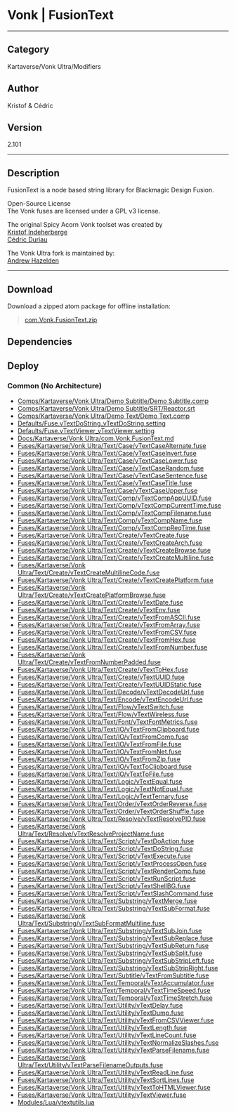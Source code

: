 # Vonk | FusionText
___

## Category
Kartaverse/Vonk Ultra/Modifiers

## Author
Kristof & C&eacute;dric

## Version
2.101

___

## Description
<p>FusionText is a node based string library for Blackmagic Design Fusion.</p>

<p>Open-Source License<br>
The Vonk fuses are licensed under a GPL v3 license.</p>

<p>The original Spicy Acorn Vonk toolset was created by<br>
<a href="mailto:xmnr0x23@gmail.com">Kristof Indeherberge</a><br>
<a href="mailto:duriau.cedric@live.be">C&eacute;dric Duriau</a></p>

<p>The Vonk Ultra fork is maintained by:<br>
<a href="mailto:andrew@andrewhazelden.com">Andrew Hazelden</a></p>

___

## Download

Download a zipped atom package for offline installation:
> [com.Vonk.FusionText.zip](https://gitlab.com/WeSuckLess/Reactor/-/archive/master/Reactor-master.zip?path=Atoms/com.Vonk.FusionText)  

## Dependencies

## Deploy

### Common (No Architecture)

<ul>
<li><a href="https://gitlab.com/WeSuckLess/Reactor/-/blob/master/Atoms/com.Vonk.FusionText/Comps/Kartaverse/Vonk Ultra/Demo Subtitle/Demo Subtitle.comp?ref_type=heads">Comps/Kartaverse/Vonk Ultra/Demo Subtitle/Demo Subtitle.comp</a></li>
<li><a href="https://gitlab.com/WeSuckLess/Reactor/-/blob/master/Atoms/com.Vonk.FusionText/Comps/Kartaverse/Vonk Ultra/Demo Subtitle/SRT/Reactor.srt?ref_type=heads">Comps/Kartaverse/Vonk Ultra/Demo Subtitle/SRT/Reactor.srt</a></li>
<li><a href="https://gitlab.com/WeSuckLess/Reactor/-/blob/master/Atoms/com.Vonk.FusionText/Comps/Kartaverse/Vonk Ultra/Demo Text/Demo Text.comp?ref_type=heads">Comps/Kartaverse/Vonk Ultra/Demo Text/Demo Text.comp</a></li>
<li><a href="https://gitlab.com/WeSuckLess/Reactor/-/blob/master/Atoms/com.Vonk.FusionText/Defaults/Fuse.vTextDoString_vTextDoString.setting?ref_type=heads">Defaults/Fuse.vTextDoString_vTextDoString.setting</a></li>
<li><a href="https://gitlab.com/WeSuckLess/Reactor/-/blob/master/Atoms/com.Vonk.FusionText/Defaults/Fuse.vTextViewer_vTextViewer.setting?ref_type=heads">Defaults/Fuse.vTextViewer_vTextViewer.setting</a></li>
<li><a href="https://gitlab.com/WeSuckLess/Reactor/-/blob/master/Atoms/com.Vonk.FusionText/Docs/Kartaverse/Vonk Ultra/com.Vonk.FusionText.md?ref_type=heads">Docs/Kartaverse/Vonk Ultra/com.Vonk.FusionText.md</a></li>
<li><a href="https://gitlab.com/WeSuckLess/Reactor/-/blob/master/Atoms/com.Vonk.FusionText/Fuses/Kartaverse/Vonk Ultra/Text/Case/vTextCaseAlternate.fuse?ref_type=heads">Fuses/Kartaverse/Vonk Ultra/Text/Case/vTextCaseAlternate.fuse</a></li>
<li><a href="https://gitlab.com/WeSuckLess/Reactor/-/blob/master/Atoms/com.Vonk.FusionText/Fuses/Kartaverse/Vonk Ultra/Text/Case/vTextCaseInvert.fuse?ref_type=heads">Fuses/Kartaverse/Vonk Ultra/Text/Case/vTextCaseInvert.fuse</a></li>
<li><a href="https://gitlab.com/WeSuckLess/Reactor/-/blob/master/Atoms/com.Vonk.FusionText/Fuses/Kartaverse/Vonk Ultra/Text/Case/vTextCaseLower.fuse?ref_type=heads">Fuses/Kartaverse/Vonk Ultra/Text/Case/vTextCaseLower.fuse</a></li>
<li><a href="https://gitlab.com/WeSuckLess/Reactor/-/blob/master/Atoms/com.Vonk.FusionText/Fuses/Kartaverse/Vonk Ultra/Text/Case/vTextCaseRandom.fuse?ref_type=heads">Fuses/Kartaverse/Vonk Ultra/Text/Case/vTextCaseRandom.fuse</a></li>
<li><a href="https://gitlab.com/WeSuckLess/Reactor/-/blob/master/Atoms/com.Vonk.FusionText/Fuses/Kartaverse/Vonk Ultra/Text/Case/vTextCaseSentence.fuse?ref_type=heads">Fuses/Kartaverse/Vonk Ultra/Text/Case/vTextCaseSentence.fuse</a></li>
<li><a href="https://gitlab.com/WeSuckLess/Reactor/-/blob/master/Atoms/com.Vonk.FusionText/Fuses/Kartaverse/Vonk Ultra/Text/Case/vTextCaseTitle.fuse?ref_type=heads">Fuses/Kartaverse/Vonk Ultra/Text/Case/vTextCaseTitle.fuse</a></li>
<li><a href="https://gitlab.com/WeSuckLess/Reactor/-/blob/master/Atoms/com.Vonk.FusionText/Fuses/Kartaverse/Vonk Ultra/Text/Case/vTextCaseUpper.fuse?ref_type=heads">Fuses/Kartaverse/Vonk Ultra/Text/Case/vTextCaseUpper.fuse</a></li>
<li><a href="https://gitlab.com/WeSuckLess/Reactor/-/blob/master/Atoms/com.Vonk.FusionText/Fuses/Kartaverse/Vonk Ultra/Text/Comp/vTextCompAppUUID.fuse?ref_type=heads">Fuses/Kartaverse/Vonk Ultra/Text/Comp/vTextCompAppUUID.fuse</a></li>
<li><a href="https://gitlab.com/WeSuckLess/Reactor/-/blob/master/Atoms/com.Vonk.FusionText/Fuses/Kartaverse/Vonk Ultra/Text/Comp/vTextCompCurrentTime.fuse?ref_type=heads">Fuses/Kartaverse/Vonk Ultra/Text/Comp/vTextCompCurrentTime.fuse</a></li>
<li><a href="https://gitlab.com/WeSuckLess/Reactor/-/blob/master/Atoms/com.Vonk.FusionText/Fuses/Kartaverse/Vonk Ultra/Text/Comp/vTextCompFilename.fuse?ref_type=heads">Fuses/Kartaverse/Vonk Ultra/Text/Comp/vTextCompFilename.fuse</a></li>
<li><a href="https://gitlab.com/WeSuckLess/Reactor/-/blob/master/Atoms/com.Vonk.FusionText/Fuses/Kartaverse/Vonk Ultra/Text/Comp/vTextCompName.fuse?ref_type=heads">Fuses/Kartaverse/Vonk Ultra/Text/Comp/vTextCompName.fuse</a></li>
<li><a href="https://gitlab.com/WeSuckLess/Reactor/-/blob/master/Atoms/com.Vonk.FusionText/Fuses/Kartaverse/Vonk Ultra/Text/Comp/vTextCompReqTime.fuse?ref_type=heads">Fuses/Kartaverse/Vonk Ultra/Text/Comp/vTextCompReqTime.fuse</a></li>
<li><a href="https://gitlab.com/WeSuckLess/Reactor/-/blob/master/Atoms/com.Vonk.FusionText/Fuses/Kartaverse/Vonk Ultra/Text/Create/vTextCreate.fuse?ref_type=heads">Fuses/Kartaverse/Vonk Ultra/Text/Create/vTextCreate.fuse</a></li>
<li><a href="https://gitlab.com/WeSuckLess/Reactor/-/blob/master/Atoms/com.Vonk.FusionText/Fuses/Kartaverse/Vonk Ultra/Text/Create/vTextCreateArch.fuse?ref_type=heads">Fuses/Kartaverse/Vonk Ultra/Text/Create/vTextCreateArch.fuse</a></li>
<li><a href="https://gitlab.com/WeSuckLess/Reactor/-/blob/master/Atoms/com.Vonk.FusionText/Fuses/Kartaverse/Vonk Ultra/Text/Create/vTextCreateBrowse.fuse?ref_type=heads">Fuses/Kartaverse/Vonk Ultra/Text/Create/vTextCreateBrowse.fuse</a></li>
<li><a href="https://gitlab.com/WeSuckLess/Reactor/-/blob/master/Atoms/com.Vonk.FusionText/Fuses/Kartaverse/Vonk Ultra/Text/Create/vTextCreateMultiline.fuse?ref_type=heads">Fuses/Kartaverse/Vonk Ultra/Text/Create/vTextCreateMultiline.fuse</a></li>
<li><a href="https://gitlab.com/WeSuckLess/Reactor/-/blob/master/Atoms/com.Vonk.FusionText/Fuses/Kartaverse/Vonk Ultra/Text/Create/vTextCreateMultilineCode.fuse?ref_type=heads">Fuses/Kartaverse/Vonk Ultra/Text/Create/vTextCreateMultilineCode.fuse</a></li>
<li><a href="https://gitlab.com/WeSuckLess/Reactor/-/blob/master/Atoms/com.Vonk.FusionText/Fuses/Kartaverse/Vonk Ultra/Text/Create/vTextCreatePlatform.fuse?ref_type=heads">Fuses/Kartaverse/Vonk Ultra/Text/Create/vTextCreatePlatform.fuse</a></li>
<li><a href="https://gitlab.com/WeSuckLess/Reactor/-/blob/master/Atoms/com.Vonk.FusionText/Fuses/Kartaverse/Vonk Ultra/Text/Create/vTextCreatePlatformBrowse.fuse?ref_type=heads">Fuses/Kartaverse/Vonk Ultra/Text/Create/vTextCreatePlatformBrowse.fuse</a></li>
<li><a href="https://gitlab.com/WeSuckLess/Reactor/-/blob/master/Atoms/com.Vonk.FusionText/Fuses/Kartaverse/Vonk Ultra/Text/Create/vTextDate.fuse?ref_type=heads">Fuses/Kartaverse/Vonk Ultra/Text/Create/vTextDate.fuse</a></li>
<li><a href="https://gitlab.com/WeSuckLess/Reactor/-/blob/master/Atoms/com.Vonk.FusionText/Fuses/Kartaverse/Vonk Ultra/Text/Create/vTextEnv.fuse?ref_type=heads">Fuses/Kartaverse/Vonk Ultra/Text/Create/vTextEnv.fuse</a></li>
<li><a href="https://gitlab.com/WeSuckLess/Reactor/-/blob/master/Atoms/com.Vonk.FusionText/Fuses/Kartaverse/Vonk Ultra/Text/Create/vTextFromASCII.fuse?ref_type=heads">Fuses/Kartaverse/Vonk Ultra/Text/Create/vTextFromASCII.fuse</a></li>
<li><a href="https://gitlab.com/WeSuckLess/Reactor/-/blob/master/Atoms/com.Vonk.FusionText/Fuses/Kartaverse/Vonk Ultra/Text/Create/vTextFromArray.fuse?ref_type=heads">Fuses/Kartaverse/Vonk Ultra/Text/Create/vTextFromArray.fuse</a></li>
<li><a href="https://gitlab.com/WeSuckLess/Reactor/-/blob/master/Atoms/com.Vonk.FusionText/Fuses/Kartaverse/Vonk Ultra/Text/Create/vTextFromCSV.fuse?ref_type=heads">Fuses/Kartaverse/Vonk Ultra/Text/Create/vTextFromCSV.fuse</a></li>
<li><a href="https://gitlab.com/WeSuckLess/Reactor/-/blob/master/Atoms/com.Vonk.FusionText/Fuses/Kartaverse/Vonk Ultra/Text/Create/vTextFromHex.fuse?ref_type=heads">Fuses/Kartaverse/Vonk Ultra/Text/Create/vTextFromHex.fuse</a></li>
<li><a href="https://gitlab.com/WeSuckLess/Reactor/-/blob/master/Atoms/com.Vonk.FusionText/Fuses/Kartaverse/Vonk Ultra/Text/Create/vTextFromNumber.fuse?ref_type=heads">Fuses/Kartaverse/Vonk Ultra/Text/Create/vTextFromNumber.fuse</a></li>
<li><a href="https://gitlab.com/WeSuckLess/Reactor/-/blob/master/Atoms/com.Vonk.FusionText/Fuses/Kartaverse/Vonk Ultra/Text/Create/vTextFromNumberPadded.fuse?ref_type=heads">Fuses/Kartaverse/Vonk Ultra/Text/Create/vTextFromNumberPadded.fuse</a></li>
<li><a href="https://gitlab.com/WeSuckLess/Reactor/-/blob/master/Atoms/com.Vonk.FusionText/Fuses/Kartaverse/Vonk Ultra/Text/Create/vTextToHex.fuse?ref_type=heads">Fuses/Kartaverse/Vonk Ultra/Text/Create/vTextToHex.fuse</a></li>
<li><a href="https://gitlab.com/WeSuckLess/Reactor/-/blob/master/Atoms/com.Vonk.FusionText/Fuses/Kartaverse/Vonk Ultra/Text/Create/vTextUUID.fuse?ref_type=heads">Fuses/Kartaverse/Vonk Ultra/Text/Create/vTextUUID.fuse</a></li>
<li><a href="https://gitlab.com/WeSuckLess/Reactor/-/blob/master/Atoms/com.Vonk.FusionText/Fuses/Kartaverse/Vonk Ultra/Text/Create/vTextUUIDStatic.fuse?ref_type=heads">Fuses/Kartaverse/Vonk Ultra/Text/Create/vTextUUIDStatic.fuse</a></li>
<li><a href="https://gitlab.com/WeSuckLess/Reactor/-/blob/master/Atoms/com.Vonk.FusionText/Fuses/Kartaverse/Vonk Ultra/Text/Decode/vTextDecodeUrl.fuse?ref_type=heads">Fuses/Kartaverse/Vonk Ultra/Text/Decode/vTextDecodeUrl.fuse</a></li>
<li><a href="https://gitlab.com/WeSuckLess/Reactor/-/blob/master/Atoms/com.Vonk.FusionText/Fuses/Kartaverse/Vonk Ultra/Text/Encode/vTextEncodeUrl.fuse?ref_type=heads">Fuses/Kartaverse/Vonk Ultra/Text/Encode/vTextEncodeUrl.fuse</a></li>
<li><a href="https://gitlab.com/WeSuckLess/Reactor/-/blob/master/Atoms/com.Vonk.FusionText/Fuses/Kartaverse/Vonk Ultra/Text/Flow/vTextSwitch.fuse?ref_type=heads">Fuses/Kartaverse/Vonk Ultra/Text/Flow/vTextSwitch.fuse</a></li>
<li><a href="https://gitlab.com/WeSuckLess/Reactor/-/blob/master/Atoms/com.Vonk.FusionText/Fuses/Kartaverse/Vonk Ultra/Text/Flow/vTextWireless.fuse?ref_type=heads">Fuses/Kartaverse/Vonk Ultra/Text/Flow/vTextWireless.fuse</a></li>
<li><a href="https://gitlab.com/WeSuckLess/Reactor/-/blob/master/Atoms/com.Vonk.FusionText/Fuses/Kartaverse/Vonk Ultra/Text/Font/vTextFontMetrics.fuse?ref_type=heads">Fuses/Kartaverse/Vonk Ultra/Text/Font/vTextFontMetrics.fuse</a></li>
<li><a href="https://gitlab.com/WeSuckLess/Reactor/-/blob/master/Atoms/com.Vonk.FusionText/Fuses/Kartaverse/Vonk Ultra/Text/IO/vTextFromClipboard.fuse?ref_type=heads">Fuses/Kartaverse/Vonk Ultra/Text/IO/vTextFromClipboard.fuse</a></li>
<li><a href="https://gitlab.com/WeSuckLess/Reactor/-/blob/master/Atoms/com.Vonk.FusionText/Fuses/Kartaverse/Vonk Ultra/Text/IO/vTextFromComp.fuse?ref_type=heads">Fuses/Kartaverse/Vonk Ultra/Text/IO/vTextFromComp.fuse</a></li>
<li><a href="https://gitlab.com/WeSuckLess/Reactor/-/blob/master/Atoms/com.Vonk.FusionText/Fuses/Kartaverse/Vonk Ultra/Text/IO/vTextFromFile.fuse?ref_type=heads">Fuses/Kartaverse/Vonk Ultra/Text/IO/vTextFromFile.fuse</a></li>
<li><a href="https://gitlab.com/WeSuckLess/Reactor/-/blob/master/Atoms/com.Vonk.FusionText/Fuses/Kartaverse/Vonk Ultra/Text/IO/vTextFromNet.fuse?ref_type=heads">Fuses/Kartaverse/Vonk Ultra/Text/IO/vTextFromNet.fuse</a></li>
<li><a href="https://gitlab.com/WeSuckLess/Reactor/-/blob/master/Atoms/com.Vonk.FusionText/Fuses/Kartaverse/Vonk Ultra/Text/IO/vTextFromZip.fuse?ref_type=heads">Fuses/Kartaverse/Vonk Ultra/Text/IO/vTextFromZip.fuse</a></li>
<li><a href="https://gitlab.com/WeSuckLess/Reactor/-/blob/master/Atoms/com.Vonk.FusionText/Fuses/Kartaverse/Vonk Ultra/Text/IO/vTextToClipboard.fuse?ref_type=heads">Fuses/Kartaverse/Vonk Ultra/Text/IO/vTextToClipboard.fuse</a></li>
<li><a href="https://gitlab.com/WeSuckLess/Reactor/-/blob/master/Atoms/com.Vonk.FusionText/Fuses/Kartaverse/Vonk Ultra/Text/IO/vTextToFile.fuse?ref_type=heads">Fuses/Kartaverse/Vonk Ultra/Text/IO/vTextToFile.fuse</a></li>
<li><a href="https://gitlab.com/WeSuckLess/Reactor/-/blob/master/Atoms/com.Vonk.FusionText/Fuses/Kartaverse/Vonk Ultra/Text/Logic/vTextEqual.fuse?ref_type=heads">Fuses/Kartaverse/Vonk Ultra/Text/Logic/vTextEqual.fuse</a></li>
<li><a href="https://gitlab.com/WeSuckLess/Reactor/-/blob/master/Atoms/com.Vonk.FusionText/Fuses/Kartaverse/Vonk Ultra/Text/Logic/vTextNotEqual.fuse?ref_type=heads">Fuses/Kartaverse/Vonk Ultra/Text/Logic/vTextNotEqual.fuse</a></li>
<li><a href="https://gitlab.com/WeSuckLess/Reactor/-/blob/master/Atoms/com.Vonk.FusionText/Fuses/Kartaverse/Vonk Ultra/Text/Logic/vTextTernary.fuse?ref_type=heads">Fuses/Kartaverse/Vonk Ultra/Text/Logic/vTextTernary.fuse</a></li>
<li><a href="https://gitlab.com/WeSuckLess/Reactor/-/blob/master/Atoms/com.Vonk.FusionText/Fuses/Kartaverse/Vonk Ultra/Text/Order/vTextOrderReverse.fuse?ref_type=heads">Fuses/Kartaverse/Vonk Ultra/Text/Order/vTextOrderReverse.fuse</a></li>
<li><a href="https://gitlab.com/WeSuckLess/Reactor/-/blob/master/Atoms/com.Vonk.FusionText/Fuses/Kartaverse/Vonk Ultra/Text/Order/vTextOrderShuffle.fuse?ref_type=heads">Fuses/Kartaverse/Vonk Ultra/Text/Order/vTextOrderShuffle.fuse</a></li>
<li><a href="https://gitlab.com/WeSuckLess/Reactor/-/blob/master/Atoms/com.Vonk.FusionText/Fuses/Kartaverse/Vonk Ultra/Text/Resolve/vTextResolvePID.fuse?ref_type=heads">Fuses/Kartaverse/Vonk Ultra/Text/Resolve/vTextResolvePID.fuse</a></li>
<li><a href="https://gitlab.com/WeSuckLess/Reactor/-/blob/master/Atoms/com.Vonk.FusionText/Fuses/Kartaverse/Vonk Ultra/Text/Resolve/vTextResolveProjectName.fuse?ref_type=heads">Fuses/Kartaverse/Vonk Ultra/Text/Resolve/vTextResolveProjectName.fuse</a></li>
<li><a href="https://gitlab.com/WeSuckLess/Reactor/-/blob/master/Atoms/com.Vonk.FusionText/Fuses/Kartaverse/Vonk Ultra/Text/Script/vTextDoAction.fuse?ref_type=heads">Fuses/Kartaverse/Vonk Ultra/Text/Script/vTextDoAction.fuse</a></li>
<li><a href="https://gitlab.com/WeSuckLess/Reactor/-/blob/master/Atoms/com.Vonk.FusionText/Fuses/Kartaverse/Vonk Ultra/Text/Script/vTextDoString.fuse?ref_type=heads">Fuses/Kartaverse/Vonk Ultra/Text/Script/vTextDoString.fuse</a></li>
<li><a href="https://gitlab.com/WeSuckLess/Reactor/-/blob/master/Atoms/com.Vonk.FusionText/Fuses/Kartaverse/Vonk Ultra/Text/Script/vTextExecute.fuse?ref_type=heads">Fuses/Kartaverse/Vonk Ultra/Text/Script/vTextExecute.fuse</a></li>
<li><a href="https://gitlab.com/WeSuckLess/Reactor/-/blob/master/Atoms/com.Vonk.FusionText/Fuses/Kartaverse/Vonk Ultra/Text/Script/vTextProcessOpen.fuse?ref_type=heads">Fuses/Kartaverse/Vonk Ultra/Text/Script/vTextProcessOpen.fuse</a></li>
<li><a href="https://gitlab.com/WeSuckLess/Reactor/-/blob/master/Atoms/com.Vonk.FusionText/Fuses/Kartaverse/Vonk Ultra/Text/Script/vTextRenderComp.fuse?ref_type=heads">Fuses/Kartaverse/Vonk Ultra/Text/Script/vTextRenderComp.fuse</a></li>
<li><a href="https://gitlab.com/WeSuckLess/Reactor/-/blob/master/Atoms/com.Vonk.FusionText/Fuses/Kartaverse/Vonk Ultra/Text/Script/vTextRunScript.fuse?ref_type=heads">Fuses/Kartaverse/Vonk Ultra/Text/Script/vTextRunScript.fuse</a></li>
<li><a href="https://gitlab.com/WeSuckLess/Reactor/-/blob/master/Atoms/com.Vonk.FusionText/Fuses/Kartaverse/Vonk Ultra/Text/Script/vTextShellBG.fuse?ref_type=heads">Fuses/Kartaverse/Vonk Ultra/Text/Script/vTextShellBG.fuse</a></li>
<li><a href="https://gitlab.com/WeSuckLess/Reactor/-/blob/master/Atoms/com.Vonk.FusionText/Fuses/Kartaverse/Vonk Ultra/Text/Script/vTextSlashCommand.fuse?ref_type=heads">Fuses/Kartaverse/Vonk Ultra/Text/Script/vTextSlashCommand.fuse</a></li>
<li><a href="https://gitlab.com/WeSuckLess/Reactor/-/blob/master/Atoms/com.Vonk.FusionText/Fuses/Kartaverse/Vonk Ultra/Text/Substring/vTextMerge.fuse?ref_type=heads">Fuses/Kartaverse/Vonk Ultra/Text/Substring/vTextMerge.fuse</a></li>
<li><a href="https://gitlab.com/WeSuckLess/Reactor/-/blob/master/Atoms/com.Vonk.FusionText/Fuses/Kartaverse/Vonk Ultra/Text/Substring/vTextSubFormat.fuse?ref_type=heads">Fuses/Kartaverse/Vonk Ultra/Text/Substring/vTextSubFormat.fuse</a></li>
<li><a href="https://gitlab.com/WeSuckLess/Reactor/-/blob/master/Atoms/com.Vonk.FusionText/Fuses/Kartaverse/Vonk Ultra/Text/Substring/vTextSubFormatMultiline.fuse?ref_type=heads">Fuses/Kartaverse/Vonk Ultra/Text/Substring/vTextSubFormatMultiline.fuse</a></li>
<li><a href="https://gitlab.com/WeSuckLess/Reactor/-/blob/master/Atoms/com.Vonk.FusionText/Fuses/Kartaverse/Vonk Ultra/Text/Substring/vTextSubJoin.fuse?ref_type=heads">Fuses/Kartaverse/Vonk Ultra/Text/Substring/vTextSubJoin.fuse</a></li>
<li><a href="https://gitlab.com/WeSuckLess/Reactor/-/blob/master/Atoms/com.Vonk.FusionText/Fuses/Kartaverse/Vonk Ultra/Text/Substring/vTextSubReplace.fuse?ref_type=heads">Fuses/Kartaverse/Vonk Ultra/Text/Substring/vTextSubReplace.fuse</a></li>
<li><a href="https://gitlab.com/WeSuckLess/Reactor/-/blob/master/Atoms/com.Vonk.FusionText/Fuses/Kartaverse/Vonk Ultra/Text/Substring/vTextSubReturn.fuse?ref_type=heads">Fuses/Kartaverse/Vonk Ultra/Text/Substring/vTextSubReturn.fuse</a></li>
<li><a href="https://gitlab.com/WeSuckLess/Reactor/-/blob/master/Atoms/com.Vonk.FusionText/Fuses/Kartaverse/Vonk Ultra/Text/Substring/vTextSubSplit.fuse?ref_type=heads">Fuses/Kartaverse/Vonk Ultra/Text/Substring/vTextSubSplit.fuse</a></li>
<li><a href="https://gitlab.com/WeSuckLess/Reactor/-/blob/master/Atoms/com.Vonk.FusionText/Fuses/Kartaverse/Vonk Ultra/Text/Substring/vTextSubStripLeft.fuse?ref_type=heads">Fuses/Kartaverse/Vonk Ultra/Text/Substring/vTextSubStripLeft.fuse</a></li>
<li><a href="https://gitlab.com/WeSuckLess/Reactor/-/blob/master/Atoms/com.Vonk.FusionText/Fuses/Kartaverse/Vonk Ultra/Text/Substring/vTextSubStripRight.fuse?ref_type=heads">Fuses/Kartaverse/Vonk Ultra/Text/Substring/vTextSubStripRight.fuse</a></li>
<li><a href="https://gitlab.com/WeSuckLess/Reactor/-/blob/master/Atoms/com.Vonk.FusionText/Fuses/Kartaverse/Vonk Ultra/Text/Subtitle/vTextFromSubtitle.fuse?ref_type=heads">Fuses/Kartaverse/Vonk Ultra/Text/Subtitle/vTextFromSubtitle.fuse</a></li>
<li><a href="https://gitlab.com/WeSuckLess/Reactor/-/blob/master/Atoms/com.Vonk.FusionText/Fuses/Kartaverse/Vonk Ultra/Text/Temporal/vTextAccumulator.fuse?ref_type=heads">Fuses/Kartaverse/Vonk Ultra/Text/Temporal/vTextAccumulator.fuse</a></li>
<li><a href="https://gitlab.com/WeSuckLess/Reactor/-/blob/master/Atoms/com.Vonk.FusionText/Fuses/Kartaverse/Vonk Ultra/Text/Temporal/vTextTimeSpeed.fuse?ref_type=heads">Fuses/Kartaverse/Vonk Ultra/Text/Temporal/vTextTimeSpeed.fuse</a></li>
<li><a href="https://gitlab.com/WeSuckLess/Reactor/-/blob/master/Atoms/com.Vonk.FusionText/Fuses/Kartaverse/Vonk Ultra/Text/Temporal/vTextTimeStretch.fuse?ref_type=heads">Fuses/Kartaverse/Vonk Ultra/Text/Temporal/vTextTimeStretch.fuse</a></li>
<li><a href="https://gitlab.com/WeSuckLess/Reactor/-/blob/master/Atoms/com.Vonk.FusionText/Fuses/Kartaverse/Vonk Ultra/Text/Utility/vTextDelay.fuse?ref_type=heads">Fuses/Kartaverse/Vonk Ultra/Text/Utility/vTextDelay.fuse</a></li>
<li><a href="https://gitlab.com/WeSuckLess/Reactor/-/blob/master/Atoms/com.Vonk.FusionText/Fuses/Kartaverse/Vonk Ultra/Text/Utility/vTextDump.fuse?ref_type=heads">Fuses/Kartaverse/Vonk Ultra/Text/Utility/vTextDump.fuse</a></li>
<li><a href="https://gitlab.com/WeSuckLess/Reactor/-/blob/master/Atoms/com.Vonk.FusionText/Fuses/Kartaverse/Vonk Ultra/Text/Utility/vTextFromCSVViewer.fuse?ref_type=heads">Fuses/Kartaverse/Vonk Ultra/Text/Utility/vTextFromCSVViewer.fuse</a></li>
<li><a href="https://gitlab.com/WeSuckLess/Reactor/-/blob/master/Atoms/com.Vonk.FusionText/Fuses/Kartaverse/Vonk Ultra/Text/Utility/vTextLength.fuse?ref_type=heads">Fuses/Kartaverse/Vonk Ultra/Text/Utility/vTextLength.fuse</a></li>
<li><a href="https://gitlab.com/WeSuckLess/Reactor/-/blob/master/Atoms/com.Vonk.FusionText/Fuses/Kartaverse/Vonk Ultra/Text/Utility/vTextLineCount.fuse?ref_type=heads">Fuses/Kartaverse/Vonk Ultra/Text/Utility/vTextLineCount.fuse</a></li>
<li><a href="https://gitlab.com/WeSuckLess/Reactor/-/blob/master/Atoms/com.Vonk.FusionText/Fuses/Kartaverse/Vonk Ultra/Text/Utility/vTextNormalizeSlashes.fuse?ref_type=heads">Fuses/Kartaverse/Vonk Ultra/Text/Utility/vTextNormalizeSlashes.fuse</a></li>
<li><a href="https://gitlab.com/WeSuckLess/Reactor/-/blob/master/Atoms/com.Vonk.FusionText/Fuses/Kartaverse/Vonk Ultra/Text/Utility/vTextParseFilename.fuse?ref_type=heads">Fuses/Kartaverse/Vonk Ultra/Text/Utility/vTextParseFilename.fuse</a></li>
<li><a href="https://gitlab.com/WeSuckLess/Reactor/-/blob/master/Atoms/com.Vonk.FusionText/Fuses/Kartaverse/Vonk Ultra/Text/Utility/vTextParseFilenameOutputs.fuse?ref_type=heads">Fuses/Kartaverse/Vonk Ultra/Text/Utility/vTextParseFilenameOutputs.fuse</a></li>
<li><a href="https://gitlab.com/WeSuckLess/Reactor/-/blob/master/Atoms/com.Vonk.FusionText/Fuses/Kartaverse/Vonk Ultra/Text/Utility/vTextReadLine.fuse?ref_type=heads">Fuses/Kartaverse/Vonk Ultra/Text/Utility/vTextReadLine.fuse</a></li>
<li><a href="https://gitlab.com/WeSuckLess/Reactor/-/blob/master/Atoms/com.Vonk.FusionText/Fuses/Kartaverse/Vonk Ultra/Text/Utility/vTextSortLines.fuse?ref_type=heads">Fuses/Kartaverse/Vonk Ultra/Text/Utility/vTextSortLines.fuse</a></li>
<li><a href="https://gitlab.com/WeSuckLess/Reactor/-/blob/master/Atoms/com.Vonk.FusionText/Fuses/Kartaverse/Vonk Ultra/Text/Utility/vTextToHTMLViewer.fuse?ref_type=heads">Fuses/Kartaverse/Vonk Ultra/Text/Utility/vTextToHTMLViewer.fuse</a></li>
<li><a href="https://gitlab.com/WeSuckLess/Reactor/-/blob/master/Atoms/com.Vonk.FusionText/Fuses/Kartaverse/Vonk Ultra/Text/Utility/vTextViewer.fuse?ref_type=heads">Fuses/Kartaverse/Vonk Ultra/Text/Utility/vTextViewer.fuse</a></li>
<li><a href="https://gitlab.com/WeSuckLess/Reactor/-/blob/master/Atoms/com.Vonk.FusionText/Modules/Lua/vtextutils.lua?ref_type=heads">Modules/Lua/vtextutils.lua</a></li>
</ul>
